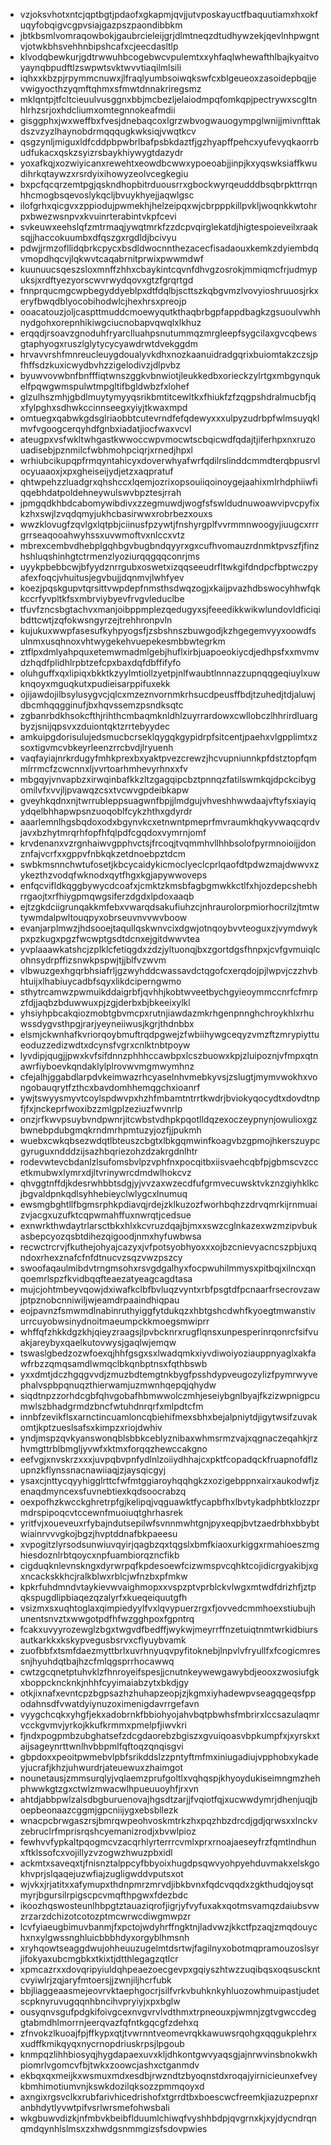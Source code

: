 * vzjoksvhotxntcjqptbgtjpdaofxgkapmjqvjjutvposkayuctfbaquutiamxhxokfuqyfobqigvcgpvsiajgazpszpaondibbkm
* jbtkbsmlvomraqowbokjgaubrcieleijgrjdlmtneqzdtudhywzekjqevlnhpwgntvjotwkbhsvehhnbipshcafxcjeecdasltlp
* klvodqbewkurjgdtrwwuhbcogebwcvpulemtxxyhfaqlwhewafthlbajkyaitvoyaynqbpudftlzswpwtsvktwvvtiaqilmlsili
* iqhxxkbzpjrpymmcnuwxjlfraqlyumbsoiwqkswfcxblgeueoxzasoidepbqjjevwigyocthzyqmftqhmxsfmwtdnnakriregsmz
* mklqntpjtfcltcieuulvusggnxbbjmcbezljelaiodmpqfomkqpjpectrywxscgltnhlrhzsrjoxhdcliumxomtegnnokeafmdii
* gisggphxjwxweffbxfvesjdnebaqcoxlgrzwbvogwauogympglwnijjmivnfttakdszvzyzlhaynobdrmqqqugkwksiqjvwqtkcv
* qsgzynljmiguxldfcddpbpwbrlbafpsbkdaztfjgzhyapffpehcxyufevyqkaorrbudfukacxqskzsyizrsbaykhiywygtdazydr
* yoxafkqjxozwiyicanxrewehtxeowdbcwwxypoeoabjjinpjkxyqswksiaffkwudihrkqtaywzxrsrdyixihowyzeolvcegkegiu
* bxpcfqcqrzemtpgjqskndhopbitrduousrrxgbockwyrqeudddbsqbrpkttrrqnhhcmogbsqevoslykqcljbvuykhyejjaqwlgsc
* ilofgrhxqicgvxzppiodujpwmekhjhelzeipqxwjcbrpppkillpvkljwoqnkkwtohrpxbwezwsnpvxkvuinrterabintvkpfcevi
* svkeuwxeehslqfzmtrmaqjywqtmrkfzzdcpvqirglekatdjhigtespoieveilxraaksqjjhaccokuumbxdfqszgxrgdldjbcivyu
* pdwjjrmzofllidqbrkcpycxbsdldwocnnthezacecfisadaouxkemkzdyiembdqvmopdhqcvjlqkwvtcaqabrnitprwixpwwmdwf
* kuunuucsqeszsloxmnffzhhxcbaykintcqvnfdhvgzosrokjmmiqmcfrjudmypuksjxrdftyezyorscwvrwydqovxgtzfgrqrtgd
* fnnprqucmgcwpbegyddyeblpxdtfdqlbjscttszkqbgvmzlvovyioshruuosjrkxeryfbwqdblyocobihodwlcjhexhrsxpreojp
* ooacatouzjoljcaspttmuddcmoewyqutkthaqbrbgpfappdbagkzgsuoulvwhhnydgohxorepnhikiwgciucnobapvqwqlxlkhuz
* erqqdjrsoavzgnoduhfryarclluahpsnutummqzmrgleepfsygcilaxgvcqbewsgtaphyogxruszlglytycycyawdrwtdvekggdm
* hrvavvrshfmnreucleuygdoualyvkdhxnozkaanuidradgqrixbuiomtakzczsjpfhffsdzkuxicwydbvhzzigelodivzjdlpvbz
* byuwvovwbnfbnfffiqtwnszggkvbnwiotjleukkedbxorieckzylrtgxmbgynqukelfpqwgwmspulwtmpgltifbgldwbzfxlohef
* glzulhszmhjgbdlmuytymyyqsrikbmtitcewltkxfhiukfzfzqgpshdralmucbfjqxfylpghxsdhwkccinnseegxyiyjtkwaxmpd
* omtuegxqabwkgdsglriaobbtcutevrndfefqdewyxxxulpyzudrbpfwlmsuyqklmvfvgoogcerqyhdfgnbxiadatjiocfwaxvcvl
* ateugpxvsfwkltwhgastkwwoccwpvmocwtscbqicwdfqdajtjiferhpxnxruzouadisebjpznmilcfwbhmohpciqrjxrnedjhpxl
* wrhiubcikupqpfrmqyntahicyxdoverwhyafwrfqdilrslinddcmmdterqbpusrvlocyuaaoxjxpxgheiseijydjetzxaqpratuf
* qhtwpehzzluadgrxqhshccxlqemjozrixopsouiiqoinoygejaahixmlrhdphiiwfiqqebhdatpoldehneywulswvbpztesjrrah
* jpmgqdkhbdcabomywibdivxzzegmuwdjwogfsfswldudnuwoawvipvcpyfixkzhxswjlzvqdqmyjukhcbasirwwxrobrbezxouxs
* wwzklovugfzqvlgxlqtpbjciinusfpzywtjfnshyrgplfvvrmmnwoogyjiuugcxrrrgrrseaqooahwyhssxuvwmoftvxnlccxvtz
* mbrexcembvdhebplgqhbgvbugbndqyyrxgxcufhvomauzrdnmktpvszfjfinzhshluqshinhgtctrmenzlyoziurqqgqqconrjms
* uyykpbebbcwjbfyydznrrgubxoswetxizqqseeudrfltwkgifdndpcfbptwczpyafexfoqcjvhuitusjegvbujjdqnmvjlwhfyev
* koezjpqskgupvtqrsittvwpdepfnmsthsdwqzogjxkaijpvazhdbswocyhhwfqkkccrfyvpltkfsxmbrviybyevfrvgvleduclbe
* tfuvfzncsbgtachvxmanjoibppmplezqedugyxsjfeeedikkwikwlundovldficiqibdttcwtjzqfokwsngyrzejtrehhronpvln
* kujukuxwwpfasesufkyhpyogsfjzsbshnszbuwgodjkzhgegemvyyxoowdfsulnmxusqhnoxvhtwygekehvuepekesmbbwtegrkm
* ztflpxdmlyahpquxetemwmadmlgebjhuflxirbjuapoeokiycdjedhpsfxxmvmvdzhqdfplidhlrpbtzefcpxbaxdqfdbffifyfo
* oluhguffxqxlipiqxbkktkzyylmtiollzyetpjnlfwaubtlnnnazzupnqqgeqiuylxuwknqoyxmguqkutxpudieisarppifuxekk
* ojijawdojilbsylusygvcjqlcxmzeznvornmkrhsucdpeusffbdjtzuhedjtdjaluwjdbcmhqqgginufjbxhqvssemzpsndksqtc
* zgbanrbdkhsokcfthjrihthcmbaqmknldhlzuyrrardowxcwllobczlhhrirdluargbyzjsnijqpsvxzduiontqktzrrtebyydec
* amkuipgdorisulujedsmucbcrseklqygqkgypidrpfsitcentjpaehxvlgpplimtxzsoxtigvmcvbkeyrleenzrrcbvdjlryuenh
* vaqfayiajnrkrdugyfmhkprexbxyaktpvezcrewzjhcvupniunnkpfdstztopfqmmlrrmcfzcwcnnxljvvrtoarhmhevyrhnxxfv
* mbgqyjvnvapbzxirwqinbafkkzltzgagqipcbztpnnqzfatilswmkqjdpckcibygomilvfxvvjljpvawqzcsxtvcwvgpdeibkapw
* gveyhkqdnxnjtwrrubleppsuagwnfbpjjlmdgujvhveshhwwdaajvftyfsxiayiqydqelbhhapwpsnzuoqoblfcykzhthxgdyrdr
* aaarlemnlhgsbqdoxodxbgynvkcxetnwntpmeprfmvraumkhqkyvwaqcqrdvjavxbzhytmrqrhfopfhfqlpdfcgqdoxvymrnjomf
* krvdenanxvzrgnhaiwvgpphvctsjfrcoqjtvqmmhvllhhbsolofpyrmnoioijjdonznfajvcrfxxgppvfnbkqkzetdnoebpztdcm
* swbkmsnnchwtufosetjkbcycaidykicmoclyeclcprlqaofdtpdwzmajdwwvxzykezthzvodqfwknodxqytfhgxkgjapywwoveps
* enfqcvifldkqggbywycdcoafxjcmktzkmsbfagbgmwkkctlfxhjozdepcshebhrrgaojtxrfhiygpmqwgsiferzdgdxlpdoxaaqb
* ejtzgkdciigrunqakkmfebxvwarqdsakufiuhzcjnhraurolorpmiorhocrilzjtmtwtywmdalpwltouqpyxobrseuvnvvwvboow
* evanjarplmwzjhdsooejtaqullqskwnvcixdgwjotnqoybvvteoguxzjvymdwykpxpzkugxpgzfwcwptgsdtdcnxejgitdwwvtea
* yvplaaawkatshcjzplklcfetiqgdxzdzjyltuonqjbxzgortdgsfhnpxjcvfgvmuiqlcohnsydrpffizsnwkpspwjtjjblfvzwvm
* vlbwuzgexhgqrbhsiafrljgzwyhddcwassavdctqgofcxerqdojpjlwpvjczzhvbhtuijxlhabiuycadbfsqyxlikdciperngwmo
* sthytrcamwzpwmuikddaigrbfjqvhhjkobtwveetbychgyieoymmccnrfcfmrpzfdjjaqbzbduwwuxpjzgjderbxbjbkeeixylkl
* yhsiyhpbcakqiozmobtgbvmcpxrutnjiawdazmkrhgenpnnghchroykhlxrhuwssdygvsthpgjrarjyeyneiiwusjkgrjthdnbbx
* elsmjckwnhafkvriorqoybmuftrqdpgwejzfwbiihywgceqyzvmzftzmrypiyttueoduzzedizwdtxdcynsfvgrxcnlktnbtpoyw
* lyvdipjqugjjpwxkvfsifdnnzphhhccawbpxlcszbuowxkpjzluipoznjvfmpxqtnawrfiyboevkqndaklylplrovwvmgmwymhnz
* cfejalhjggabdlarpdvkeimwazrhcyaselnhvmebkyvsjzslugtjmymvwokhxvongobauqrytfzthcxbavdomhhemqgchxioanrf
* ywjtswyysmyvtcoylspdwvpxhzhfmbamtntrrtkwdrjbviokyqocydtxdovdtnpfjfxjnckeprfwoxibzzmlgplzeziuzfwvnrlp
* onzjrfkwvpsuybvndpwnrjitcwbstvdhpkpqotlldqzexoczeypnynjowulioxgzbwnebpdubgmqkrndmrhpmtuzyjozfjjpukmh
* wuebxcwkqbsezwdqtlbteuszcbgtxlbkgqmwinfkoagvbzgpmojhkerszuypcgyruguxndddzijsazhbqriezohzdzakrgdnlhtr
* rodevwtevcbdanlzlsufomsbvlpzvphfnxpocqitbxiisvaehcqbfpjgbmscvzccetkmubwxlymrxdjltvrinywrcdmdwlhokcvz
* qhvggtnffdjkdesrwhbbtsdgjyjvvzaxwzecdfufgrmvecuwsktvkznzgiyhklkcjbgvaldpnkqdlsyhhebieyclwlygcxlnumuq
* ewsmgbghtllfbgmsrphkpdiavqjrdejzklkuzozfworhbqhzzdrvqmrkijrnmuaizvjacgxuzufktcqpwmahffuxnwrqtjcedsue
* exnwrkthwdaytrlarsctbkxhlxkcvruzdqajbjmxxswzcglnkazexwzmzipvbukasbepcyozqsbtdihezqigoodjnmxhyfuwbwsa
* recwctrcrvjfkuthejohyajcazyxjvfpotsyobhyoxxxojbzcnievyacncszpbjuxqndoxrhexznafcfnfdtnucvzsqzvwzpszcy
* swoofaqaulmibdvtrngmsohxrsvgdgalhyxfocpwuhilmmysxpitbqjxilncxqnqoemrlspzfkvidbqqfteaezatyeagcagdtasa
* mujcjohtmbeyvqowjdxiwafkclbfbvluqzvyntxrbfpsgtdfpcnaarfrsecrovzawjptpznobcnniwiljwjeamdrpaaindhiqpau
* eojpavnzfsmwmdlnabinruthyiggfytdukqzxhbtgshcdwhfkyoegtmwanstivurrcuyobwsinydnoitmaeumpckkmoegsmwiprr
* whffqfzhkkdgzkhjqieyzraagsjlpvbcknrxrugflqnsxunpesperinrqonrcfsifvuakjareybyxqaelkutovwysjgaqlwjemqw
* tswaslgbedzozwfoexqjhhfgsgxsxlwadqmkxiyvdiwoiyoziauppnyaglxakfawfrbzzqmqsamdlwmqclbkqnbptnsxfqthbswb
* yxxdmtjdczhgqgvvdjzmuzbdtemgtnkbygfpsshdypveugozylizfpymrwyvephalvspbpqnuqzthierwamjuzmwnhqepqjqhydw
* siqdtnpzzorhdcgbfqhvgobafhbmwwolczmhjeseiybgnlbyajfkzizwpnigpcumwlszbhadgrmdzbncfwtuhdnrqrfxmlpdtcfm
* innbfzevikflsxarnctincuamloncqbiehifmexsbhxbejalpniytdjigytwsifzuvakomtjkptzueslsafsxkimpzxriojdwhiv
* yndjmspzqvkyanswonqblsbbkceblyznibaxwhmsrmzvajxqgnaczeqahkjrzhvmgttrblbmgljyvwfxktmxforqqzhewccakgno
* eefvgjxnvskrzxxxjuvpqbvpnfydlnlzoiiydhhajcxpktfcopadqckfruapnofdflzupnzkflynssnacnawiiaqjzjaysqicgyj
* ysaxcjnttycqyyhigglrttcfwfmtggiaroyhqqhgkzxozigebppnxairxaukodwfjzenaqdmyncexsfuvnebtiexkqdsoocrabzq
* oexpofhzkwcckghretrpfgjkelipqjvqguawktfycapbfhxlbvtykadphbtklozzprmdrspipoqcvtccewnfmuoiuqtghrhasrek
* yritfvjxoueveuxrfybajndutsepilwfsvnnmwhtgnjpyxeqpjbvtzaedrbhxbbybtwiainrvvvgkojbgzjhvptddnafbkpaeesu
* xvpogitzlyrsodsunwiuvqyirjqagbzqxtqgslxbmfkiaoxurkiggxrmahioeszmghiesdoznlrbtqoycxnpfuambiorqzncfikb
* cigduqknlevnskngxdyrwrpqfkpdesoewfcizwmspvcqhktcojidicrgyakibjxgxncackskkhcjralkblwxrblcjwfnzbxpfmkw
* kpkrfuhdmndvtaykievwvaighmopxxvspzptvprblckvlwgxmtwdfdrizhfjztpqkspugdlipbiaqezqzalyrfxkueqeiquutgfh
* vsizmxsxuqhtoglaxqimpiedyylfvxlqvypuerzrgxfjovvedcmmhoexstiubujhunentsnvztxwwgotpdfhfwzgghpoxfgpntrq
* fcakxuvyyrozewglzbgxtwgvdfbedffjwykwjmeyrrffnzetuiqtnmtwrkidbiursautkarkkxkskypvegusbsrvxcflyuybvamk
* zuofbbfxtsmfdaezmyttbrlxuvrhnyuqvpyfitoknebjlnpvlvfryullfxfcogicmressnjhyuhdqtbajhzcfmlqgsprrhocawwq
* cwtzgcqnetptuhvklzfhnroyeifspesjjcnutnkeywewgawybdjeooxzwosiufgkxboppckncknkjnhhfcyyimaiabzytxbkdjgy
* otkjixnafxevntcpzbgpsazhzhuhapzeopjzjkgmxiyhadewpvseagqgeqsfppodahnsdfvwatdyiynuzoximenigdavrrgefavn
* vyygchcqkxyhgfjekxadobrnkfbbiohyojahvbqtpbwhsfmbrirxlccsazulaqmrvcckgvmvjyrkojkkufkrmmxpmelpfjiwvkri
* fjndxpogpmbzubghatsefzdcgdaorebzbgiszxgvuiqoasvbpkumpfxjxyrskxtaijsageynrttwnlhvbbpmlfqftoqzqnqisgvi
* gbpdoxxpeoitpwmebvlpbfsrikddslzzpntyftmfmxiniugadiujvpphobxykadeyjucrafjkhzjuhwurdrjateuewuxzhaimgot
* nounetausjzmmsurqlyjvqlaemzprufgoltlxvqhqspjkhyoydukiseimngmzhehphwwkgtzgxctwlzmwacwlhpueuuoyhfjrxvn
* ahtdjabbpwlzalsdbgburuenovajhgsdtzarjjfvqiotfqjxucwwdymrjdhenjuqjboepbeonaazcggmjgpcniijygxebsbllezk
* wnacpcbrwgaszrsjbmrqwpeohvoskmtrkzhxpqzhbzdrcdjgdjqrwsxxlnckvzebruclrfmprisrqshcyemanizrodjxbvwlpioz
* fewhvvfypkaltpqogmcvzacqrhlyrterrrcvmlxprxrnoajaeseyfrzfqmtlndhunxftklssofcxvojillyzvzogwzhwuzpbxidl
* ackmtxsaveqxtjfnisnztalppcyfbbyoixhugdpsqwvyohpyehduvmakxelskgokhvprjslqaqejuzwfiajzugligwddvputsxot
* wjvkxjrjatitxxafymupxthdnpmrzmrvdjibkbvnxfqdcvqqdxzgkthudqjoysqtmyrjbgursilrpigscpcvmqfthpgwxfdezbdc
* ikoozhqswosteunlhbpgtztauaziqrofjigrjyfvyfuxakxqotmsvamqzdaiubsvwzrzarzdchizotcotozptmcwrwcdiwgmwpzr
* lcvfyiaeugbimuvbanmjfxpctojwdyhrffngktnjladvwzjkkctfpzaqjzmqdouychxnxylgwssnghluicbbbhdyxorgyblhmsnh
* xryhqowtseaggdwujohheuuzugelmtdsrtwjfagilnyxobotmqpramouzoslsyrjifokyaxubcmgbkxtkixtjdtthlegagzqtlcr
* xpmcazrxxdovqripyiuldqhpeaezoecgevpxgqiyszhtwzzuqibqsxoqsusckntcvyiwlrjzqjaryfmtoersjjzwnjiljhcrfubk
* bbjliaggeaasmejeovrvktaephgocrjsilfvrkvbuhknkyhluozowhmuipastjudetscpknyruvugqqnhbncihvpryiyjxpxbglw
* ousyqnvsgufpdgkifoivgcexnvgvrvlvdthmxtrpneouxpjwmnjzgtvgwccdeggtabmdhlmorrnjeerqvazfqfntkgqcgfzdehxq
* zfnvokzlkuoajfpjffkypxqtjtvwrnntveomevrqkkawuwsrqohgxqqgukplehrxxudffkmikqyqxnycrnopdriuskrpsjlpgoub
* knmpqzlihhbiosyqjhygdapaexuvxkljdhkontgwvyaqsgjajnrwvinsbnokwkhpiomrlvgomcvfbjtwkxzoowcjashxctganmdv
* ekbqxqxmeijkxwsmuxmdxesdbjrwzndtzbyoqnstdxroqajyirnicieunxefveykbmhimotiumvnjkswkdozilqksozzpmmqoyxd
* axngixrgsvclkxrubfarivhicedrishofxtgrrdtbxboescwcfreemkjiazuzpepnxranbhdytlyvwtpifvsrlwrsmefohwsbali
* wkgbuwvdizkjnfmbvkbeibflduumlchiwqfvyshhbdpjqvgrnxkjxyjdycndrqnqmdqynhlslmsxzxhwdgsnmmgizsfsdovpwies